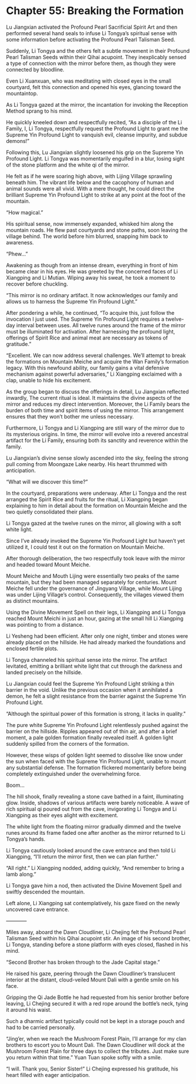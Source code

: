 # Chapter 55: Breaking the Formation

Lu Jiangxian activated the Profound Pearl Sacrificial Spirit Art and then performed several hand seals to infuse Li Tongya’s spiritual sense with some information before activating the Profound Pearl Talisman Seed.

Suddenly, Li Tongya and the others felt a subtle movement in their Profound Pearl Talisman Seeds within their Qihai acupoint. They inexplicably sensed a type of connection with the mirror before them, as though they were connected by bloodline.

Even Li Xuanxuan, who was meditating with closed eyes in the small courtyard, felt this connection and opened his eyes, glancing toward the mountaintop.

As Li Tongya gazed at the mirror, the incantation for invoking the Reception Method sprang to his mind.

He quickly kneeled down and respectfully recited, “As a disciple of the Li Family, I, Li Tongya, respectfully request the Profound Light to grant me the Supreme Yin Profound Light to vanquish evil, cleanse impurity, and subdue demons!”

Following this, Lu Jiangxian slightly loosened his grip on the Supreme Yin Profound Light. Li Tongya was momentarily engulfed in a blur, losing sight of the stone platform and the white qi of the mirror.

He felt as if he were soaring high above, with Lijing Village sprawling beneath him. The vibrant life below and the cacophony of human and animal sounds were all vivid. With a mere thought, he could direct the brilliant Supreme Yin Profound Light to strike at any point at the foot of the mountain.

“How magical.”

His spiritual sense, now immensely expanded, whisked him along the mountain roads. He flew past courtyards and stone paths, soon leaving the village behind. The world before him blurred, snapping him back to awareness.

“Phew...”

Awakening as though from an intense dream, everything in front of him became clear in his eyes. He was greeted by the concerned faces of Li Xiangping and Li Mutian. Wiping away his sweat, he took a moment to recover before chuckling.

“This mirror is no ordinary artifact. It now acknowledges our family and allows us to harness the Supreme Yin Profound Light.”

After pondering a while, he continued, “To acquire this, just follow the invocation I just used. The Supreme Yin Profound Light requires a twelve-day interval between uses. All twelve runes around the frame of the mirror must be illuminated for activation. After harnessing the profound light, offerings of Spirit Rice and animal meat are necessary as tokens of gratitude.”

“Excellent. We can now address several challenges. We’ll attempt to break the formations on Mountain Meiche and acquire the Wan Family’s formation legacy. With this newfound ability, our family gains a vital defensive mechanism against powerful adversaries,” Li Xiangping exclaimed with a clap, unable to hide his excitement.

As the group began to discuss the offerings in detail, Lu Jiangxian reflected inwardly, The current ritual is ideal. It maintains the divine aspects of the mirror and reduces my direct intervention. Moreover, the Li Family bears the burden of both time and spirit items of using the mirror. This arrangement ensures that they won’t bother me unless necessary.

Furthermore, Li Tongya and Li Xiangping are still wary of the mirror due to its mysterious origins. In time, the mirror will evolve into a revered ancestral artifact for the Li Family, ensuring both its sanctity and reverence within the family.

Lu Jiangxian’s divine sense slowly ascended into the sky, feeling the strong pull coming from Moongaze Lake nearby. His heart thrummed with anticipation.

“What will we discover this time?”

In the courtyard, preparations were underway. After Li Tongya and the rest arranged the Spirit Rice and fruits for the ritual, Li Xiangping began explaining to him in detail about the formation on Mountain Meiche and the two quietly consolidated their plans.

Li Tongya gazed at the twelve runes on the mirror, all glowing with a soft white light.

Since I’ve already invoked the Supreme Yin Profound Light but haven’t yet utilized it, I could test it out on the formation on Mountain Meiche.

After thorough deliberation, the two respectfully took leave with the mirror and headed toward Mount Meiche.

Mount Meiche and Mouth Lijing were essentially two peaks of the same mountain, but they had been managed separately for centuries. Mount Meiche fell under the governance of Jingyang Village, while Mount Lijing was under Lijing Village’s control. Consequently, the villages viewed them as distinct mountains.

Using the Divine Movement Spell on their legs, Li Xiangping and Li Tongya reached Mount Meichi in just an hour, gazing at the small hill Li Xiangping was pointing to from a distance.

Li Yesheng had been efficient. After only one night, timber and stones were already placed on the hillside. He had already marked the foundations and enclosed fertile plots.

Li Tongya channeled his spiritual sense into the mirror. The artifact levitated, emitting a brilliant white light that cut through the darkness and landed precisely on the hillside.

Lu Jiangxian could feel the Supreme Yin Profound Light striking a thin barrier in the void. Unlike the previous occasion when it annihilated a demon, he felt a slight resistance from the barrier against the Supreme Yin Profound Light.

“Although the spiritual power of this formation is strong, it lacks in quality."

The pure white Supreme Yin Profound Light relentlessly pushed against the barrier on the hillside. Ripples appeared out of thin air, and after a brief moment, a pale golden formation finally revealed itself. A golden light suddenly spilled from the corners of the formation.

However, these wisps of golden light seemed to dissolve like snow under the sun when faced with the Supreme Yin Profound Light, unable to mount any substantial defense. The formation flickered momentarily before being completely extinguished under the overwhelming force.

Boom...

The hill shook, finally revealing a stone cave bathed in a faint, illuminating glow. Inside, shadows of various artifacts were barely noticeable. A wave of rich spiritual qi poured out from the cave, invigorating Li Tongya and Li Xiangping as their eyes alight with excitement.

The white light from the floating mirror gradually dimmed and the twelve runes around its frame faded one after another as the mirror returned to Li Tongya’s hands.

Li Tongya cautiously looked around the cave entrance and then told Li Xiangping, “I’ll return the mirror first, then we can plan further.”

“All right.” Li Xiangping nodded, adding quickly, “And remember to bring a lamb along.”

Li Tongya gave him a nod, then activated the Divine Movement Spell and swiftly descended the mountain.

Left alone, Li Xiangping sat contemplatively, his gaze fixed on the newly uncovered cave entrance.

————

Miles away, aboard the Dawn Cloudliner, Li Chejing felt the Profound Pearl Talisman Seed within his Qihai acupoint stir. An image of his second brother, Li Tongya, standing before a stone platform with eyes closed, flashed in his mind.

“Second Brother has broken through to the Jade Capital stage.”

He raised his gaze, peering through the Dawn Cloudliner’s translucent interior at the distant, cloud-veiled Mount Dali with a gentle smile on his face.

Gripping the Qi Jade Bottle he had requested from his senior brother before leaving, Li Chejing secured it with a red rope around the bottle’s neck, tying it around his waist.

Such a dharmic artifact typically could not be kept in a storage pouch and had to be carried personally.

“Jing’er, when we reach the Mushroom Forest Plain, I’ll arrange for my clan brothers to escort you to Mount Dali. The Dawn Cloudliner will dock at the Mushroom Forest Plain for three days to collect the tributes. Just make sure you return within that time.” Yuan Tuan spoke softly with a smile.

“I will. Thank you, Senior Sister!” Li Chejing expressed his gratitude, his heart filled with eager anticipation.
